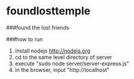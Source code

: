 foundlosttemple
===============

###found the lost friends

###how to run
1. install nodejs http://nodejs.org
2. cd to the same level directory of server
3. execute "sudo node server/server-express.js"
4. in the browser, input "http://localhost"
